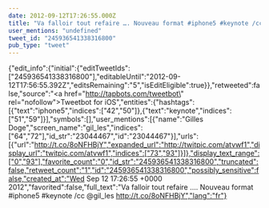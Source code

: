```yaml
---
date: 2012-09-12T17:26:55.000Z
title: "Va falloir tout refaire …. Nouveau format #iphone5 #keynote /cc <a href='http://twitter.com/gil_les'>@gil_les</a> http://t.co/8oNFHBjY″"
user_mentions: "undefined"
tweet_id: "245936541338316800"
pub_type: "tweet"
---
```

{"edit_info":{"initial":{"editTweetIds":["245936541338316800"],"editableUntil":"2012-09-12T17:56:55.392Z","editsRemaining":"5","isEditEligible":true}},"retweeted":false,"source":"<a href=\"http://tapbots.com/tweetbot\" rel=\"nofollow\">Tweetbot for iOS</a>","entities":{"hashtags":[{"text":"iphone5","indices":["42","50"]},{"text":"keynote","indices":["51","59"]}],"symbols":[],"user_mentions":[{"name":"Gilles Doge","screen_name":"gil_les","indices":["64","72"],"id_str":"23044467","id":"23044467"}],"urls":[{"url":"http://t.co/8oNFHBjY","expanded_url":"http://twitpic.com/atvwf1","display_url":"twitpic.com/atvwf1","indices":["73","93"]}]},"display_text_range":["0","93"],"favorite_count":"0","id_str":"245936541338316800","truncated":false,"retweet_count":"1","id":"245936541338316800","possibly_sensitive":false,"created_at":"Wed Sep 12 17:26:55 +0000 2012","favorited":false,"full_text":"Va falloir tout refaire …. Nouveau format #iphone5 #keynote /cc @gil_les http://t.co/8oNFHBjY","lang":"fr"}
